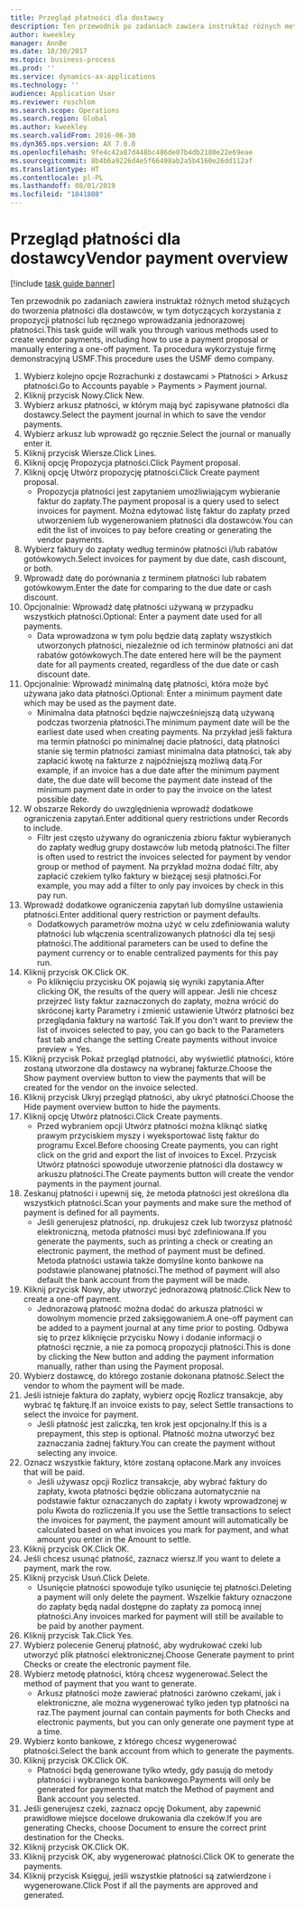 ```yaml
---
title: Przegląd płatności dla dostawcy
description: Ten przewodnik po zadaniach zawiera instruktaż różnych metod służących do tworzenia płatności dla dostawców, w tym dotyczących korzystania z propozycji płatności lub ręcznego wprowadzania jednorazowej płatności.
author: kweekley
manager: AnnBe
ms.date: 10/30/2017
ms.topic: business-process
ms.prod: ''
ms.service: dynamics-ax-applications
ms.technology: ''
audience: Application User
ms.reviewer: roschlom
ms.search.scope: Operations
ms.search.region: Global
ms.author: kweekley
ms.search.validFrom: 2016-06-30
ms.dyn365.ops.version: AX 7.0.0
ms.openlocfilehash: 9fe4c42a87d448bc486de07b4db2180e22e69eae
ms.sourcegitcommit: 8b4b6a9226d4e5f66498ab2a5b4160e26dd112af
ms.translationtype: HT
ms.contentlocale: pl-PL
ms.lasthandoff: 08/01/2019
ms.locfileid: "1841808"
---
```

# <a name="vendor-payment-overview"></a><span data-ttu-id="2c65a-103">Przegląd płatności dla dostawcy</span><span class="sxs-lookup"><span data-stu-id="2c65a-103">Vendor payment overview</span></span>

[!include [task guide banner](../../includes/task-guide-banner.md)]

<span data-ttu-id="2c65a-104">Ten przewodnik po zadaniach zawiera instruktaż różnych metod służących do tworzenia płatności dla dostawców, w tym dotyczących korzystania z propozycji płatności lub ręcznego wprowadzania jednorazowej płatności.</span><span class="sxs-lookup"><span data-stu-id="2c65a-104">This task guide will walk you through various methods used to create vendor payments, including how to use a payment proposal or manually entering a one-off payment.</span></span> <span data-ttu-id="2c65a-105">Ta procedura wykorzystuje firmę demonstracyjną USMF.</span><span class="sxs-lookup"><span data-stu-id="2c65a-105">This procedure uses the USMF demo company.</span></span>

1. <span data-ttu-id="2c65a-106">Wybierz kolejno opcje Rozrachunki z dostawcami > Płatności > Arkusz płatności.</span><span class="sxs-lookup"><span data-stu-id="2c65a-106">Go to Accounts payable > Payments > Payment journal.</span></span>
2. <span data-ttu-id="2c65a-107">Kliknij przycisk Nowy.</span><span class="sxs-lookup"><span data-stu-id="2c65a-107">Click New.</span></span>
3. <span data-ttu-id="2c65a-108">Wybierz arkusz płatności, w którym mają być zapisywane płatności dla dostawcy.</span><span class="sxs-lookup"><span data-stu-id="2c65a-108">Select the payment journal in which to save the vendor payments.</span></span> 
4. <span data-ttu-id="2c65a-109">Wybierz arkusz lub wprowadź go ręcznie.</span><span class="sxs-lookup"><span data-stu-id="2c65a-109">Select the journal or manually enter it.</span></span>
5. <span data-ttu-id="2c65a-110">Kliknij przycisk Wiersze.</span><span class="sxs-lookup"><span data-stu-id="2c65a-110">Click Lines.</span></span>
6. <span data-ttu-id="2c65a-111">Kliknij opcję Propozycja płatności.</span><span class="sxs-lookup"><span data-stu-id="2c65a-111">Click Payment proposal.</span></span>
7. <span data-ttu-id="2c65a-112">Kliknij opcję Utwórz propozycję płatności.</span><span class="sxs-lookup"><span data-stu-id="2c65a-112">Click Create payment proposal.</span></span>
    * <span data-ttu-id="2c65a-113">Propozycja płatności jest zapytaniem umożliwiającym wybieranie faktur do zapłaty.</span><span class="sxs-lookup"><span data-stu-id="2c65a-113">The payment proposal is a query used to select invoices for payment.</span></span> <span data-ttu-id="2c65a-114">Można edytować listę faktur do zapłaty przed utworzeniem lub wygenerowaniem płatności dla dostawców.</span><span class="sxs-lookup"><span data-stu-id="2c65a-114">You can edit the list of invoices to pay before creating or generating the vendor payments.</span></span>  
8. <span data-ttu-id="2c65a-115">Wybierz faktury do zapłaty według terminów płatności i/lub rabatów gotówkowych.</span><span class="sxs-lookup"><span data-stu-id="2c65a-115">Select invoices for payment by due date, cash discount, or both.</span></span> 
9. <span data-ttu-id="2c65a-116">Wprowadź datę do porównania z terminem płatności lub rabatem gotówkowym.</span><span class="sxs-lookup"><span data-stu-id="2c65a-116">Enter the date for comparing to the due date or cash discount.</span></span> 
10. <span data-ttu-id="2c65a-117">Opcjonalnie: Wprowadź datę płatności używaną w przypadku wszystkich płatności.</span><span class="sxs-lookup"><span data-stu-id="2c65a-117">Optional: Enter a payment date used for all payments.</span></span>
    * <span data-ttu-id="2c65a-118">Data wprowadzona w tym polu będzie datą zapłaty wszystkich utworzonych płatności, niezależnie od ich terminów płatności ani dat rabatów gotówkowych.</span><span class="sxs-lookup"><span data-stu-id="2c65a-118">The date entered here will be the payment date for all payments created, regardless of the due date or cash discount date.</span></span>  
11. <span data-ttu-id="2c65a-119">Opcjonalnie: Wprowadź minimalną datę płatności, która może być używana jako data płatności.</span><span class="sxs-lookup"><span data-stu-id="2c65a-119">Optional: Enter a minimum payment date which may be used as the payment date.</span></span>
    * <span data-ttu-id="2c65a-120">Minimalna data płatności będzie najwcześniejszą datą używaną podczas tworzenia płatności.</span><span class="sxs-lookup"><span data-stu-id="2c65a-120">The minimum payment date will be the earliest date used when creating payments.</span></span> <span data-ttu-id="2c65a-121">Na przykład jeśli faktura ma termin płatności po minimalnej dacie płatności, datą płatności stanie się termin płatności zamiast minimalna data płatności, tak aby zapłacić kwotę na fakturze z najpóźniejszą możliwą datą.</span><span class="sxs-lookup"><span data-stu-id="2c65a-121">For example, if an invoice has a due date after the minimum payment date, the due date will become the payment date instead of the minimum payment date in order to pay the invoice on the latest possible date.</span></span>  
12. <span data-ttu-id="2c65a-122">W obszarze Rekordy do uwzględnienia wprowadź dodatkowe ograniczenia zapytań.</span><span class="sxs-lookup"><span data-stu-id="2c65a-122">Enter additional query restrictions under Records to include.</span></span>
    * <span data-ttu-id="2c65a-123">Filtr jest często używany do ograniczenia zbioru faktur wybieranych do zapłaty według grupy dostawców lub metodą płatności.</span><span class="sxs-lookup"><span data-stu-id="2c65a-123">The filter is often used to restrict the invoices selected for payment by vendor group or method of payment.</span></span> <span data-ttu-id="2c65a-124">Na przykład można dodać filtr, aby zapłacić czekiem tylko faktury w bieżącej sesji płatności.</span><span class="sxs-lookup"><span data-stu-id="2c65a-124">For example, you may add a filter to only pay invoices by check in this pay run.</span></span>  
13. <span data-ttu-id="2c65a-125">Wprowadź dodatkowe ograniczenia zapytań lub domyślne ustawienia płatności.</span><span class="sxs-lookup"><span data-stu-id="2c65a-125">Enter additional query restriction or payment defaults.</span></span> 
    * <span data-ttu-id="2c65a-126">Dodatkowych parametrów można użyć w celu zdefiniowania waluty płatności lub włączenia scentralizowanych płatności dla tej sesji płatności.</span><span class="sxs-lookup"><span data-stu-id="2c65a-126">The additional parameters can be used to define the payment currency or to enable centralized payments for this pay run.</span></span>  
14. <span data-ttu-id="2c65a-127">Kliknij przycisk OK.</span><span class="sxs-lookup"><span data-stu-id="2c65a-127">Click OK.</span></span>
    * <span data-ttu-id="2c65a-128">Po kliknięciu przycisku OK pojawią się wyniki zapytania.</span><span class="sxs-lookup"><span data-stu-id="2c65a-128">After clicking OK, the results of the query will appear.</span></span> <span data-ttu-id="2c65a-129">Jeśli nie chcesz przejrzeć listy faktur zaznaczonych do zapłaty, można wrócić do skróconej karty Parametry i zmienić ustawienie Utwórz płatności bez przeglądania faktury na wartość Tak.</span><span class="sxs-lookup"><span data-stu-id="2c65a-129">If you don't want to preview the list of invoices selected to pay, you can go back to the Parameters fast tab and change the setting Create payments without invoice preview = Yes.</span></span>  
15. <span data-ttu-id="2c65a-130">Kliknij przycisk Pokaż przegląd płatności, aby wyświetlić płatności, które zostaną utworzone dla dostawcy na wybranej fakturze.</span><span class="sxs-lookup"><span data-stu-id="2c65a-130">Choose the Show payment overview button to view the payments that will be created for the vendor on the invoice selected.</span></span>
16. <span data-ttu-id="2c65a-131">Kliknij przycisk Ukryj przegląd płatności, aby ukryć płatności.</span><span class="sxs-lookup"><span data-stu-id="2c65a-131">Choose the Hide payment overview button to hide the payments.</span></span> 
17. <span data-ttu-id="2c65a-132">Kliknij opcję Utwórz płatności.</span><span class="sxs-lookup"><span data-stu-id="2c65a-132">Click Create payments.</span></span>
    * <span data-ttu-id="2c65a-133">Przed wybraniem opcji Utwórz płatności można kliknąć siatkę prawym przyciskiem myszy i wyeksportować listę faktur do programu Excel.</span><span class="sxs-lookup"><span data-stu-id="2c65a-133">Before choosing Create payments, you can right click on the grid and export the list of invoices to Excel.</span></span> <span data-ttu-id="2c65a-134">Przycisk Utwórz płatności spowoduje utworzenie płatności dla dostawcy w arkuszu płatności.</span><span class="sxs-lookup"><span data-stu-id="2c65a-134">The Create payments button will create the vendor payments in the payment journal.</span></span>  
18. <span data-ttu-id="2c65a-135">Zeskanuj płatności i upewnij się, że metoda płatności jest określona dla wszystkich płatności.</span><span class="sxs-lookup"><span data-stu-id="2c65a-135">Scan your payments and make sure the method of payment is defined for all payments.</span></span> 
    * <span data-ttu-id="2c65a-136">Jeśli generujesz płatności, np. drukujesz czek lub tworzysz płatność elektroniczną, metoda płatności musi być zdefiniowana.</span><span class="sxs-lookup"><span data-stu-id="2c65a-136">If you generate the payments, such as printing a check or creating an electronic payment, the method of payment must be defined.</span></span> <span data-ttu-id="2c65a-137">Metoda płatności ustawia także domyślne konto bankowe na podstawie planowanej płatności.</span><span class="sxs-lookup"><span data-stu-id="2c65a-137">The method of payment will also default the bank account from the payment will be made.</span></span>  
19. <span data-ttu-id="2c65a-138">Kliknij przycisk Nowy, aby utworzyć jednorazową płatność.</span><span class="sxs-lookup"><span data-stu-id="2c65a-138">Click New to create a one-off payment.</span></span>
    * <span data-ttu-id="2c65a-139">Jednorazową płatność można dodać do arkusza płatności w dowolnym momencie przed zaksięgowaniem.</span><span class="sxs-lookup"><span data-stu-id="2c65a-139">A one-off payment can be added to a payment journal at any time prior to posting.</span></span> <span data-ttu-id="2c65a-140">Odbywa się to przez kliknięcie przycisku Nowy i dodanie informacji o płatności ręcznie, a nie za pomocą propozycji płatności.</span><span class="sxs-lookup"><span data-stu-id="2c65a-140">This is done by clicking the New button and adding the payment information manually, rather than using the Payment proposal.</span></span>  
20. <span data-ttu-id="2c65a-141">Wybierz dostawcę, do którego zostanie dokonana płatność.</span><span class="sxs-lookup"><span data-stu-id="2c65a-141">Select the vendor to whom the payment will be made.</span></span>
21. <span data-ttu-id="2c65a-142">Jeśli istnieje faktura do zapłaty, wybierz opcję Rozlicz transakcje, aby wybrać tę fakturę.</span><span class="sxs-lookup"><span data-stu-id="2c65a-142">If an invoice exists to pay, select Settle transactions to select the invoice for payment.</span></span>
    * <span data-ttu-id="2c65a-143">Jeśli płatność jest zaliczką, ten krok jest opcjonalny.</span><span class="sxs-lookup"><span data-stu-id="2c65a-143">If this is a prepayment, this step is optional.</span></span> <span data-ttu-id="2c65a-144">Płatność można utworzyć bez zaznaczania żadnej faktury.</span><span class="sxs-lookup"><span data-stu-id="2c65a-144">You can create the payment without selecting any invoice.</span></span>  
22. <span data-ttu-id="2c65a-145">Oznacz wszystkie faktury, które zostaną opłacone.</span><span class="sxs-lookup"><span data-stu-id="2c65a-145">Mark any invoices that will be paid.</span></span>
    * <span data-ttu-id="2c65a-146">Jeśli używasz opcji Rozlicz transakcje, aby wybrać faktury do zapłaty, kwota płatności będzie obliczana automatycznie na podstawie faktur oznaczanych do zapłaty i kwoty wprowadzonej w polu Kwota do rozliczenia.</span><span class="sxs-lookup"><span data-stu-id="2c65a-146">If you use the Settle transactions to select the invoices for payment, the payment amount will automatically be calculated based on what invoices you mark for payment, and what amount you enter in the Amount to settle.</span></span>  
23. <span data-ttu-id="2c65a-147">Kliknij przycisk OK.</span><span class="sxs-lookup"><span data-stu-id="2c65a-147">Click OK.</span></span>
24. <span data-ttu-id="2c65a-148">Jeśli chcesz usunąć płatność, zaznacz wiersz.</span><span class="sxs-lookup"><span data-stu-id="2c65a-148">If you want to delete a payment, mark the row.</span></span>
25. <span data-ttu-id="2c65a-149">Kliknij przycisk Usuń.</span><span class="sxs-lookup"><span data-stu-id="2c65a-149">Click Delete.</span></span>
    * <span data-ttu-id="2c65a-150">Usunięcie płatności spowoduje tylko usunięcie tej płatności.</span><span class="sxs-lookup"><span data-stu-id="2c65a-150">Deleting a payment will only delete the payment.</span></span> <span data-ttu-id="2c65a-151">Wszelkie faktury oznaczone do zapłaty będą nadal dostępne do zapłaty za pomocą innej płatności.</span><span class="sxs-lookup"><span data-stu-id="2c65a-151">Any invoices marked for payment will still be available to be paid by another payment.</span></span>  
26. <span data-ttu-id="2c65a-152">Kliknij przycisk Tak.</span><span class="sxs-lookup"><span data-stu-id="2c65a-152">Click Yes.</span></span>
27. <span data-ttu-id="2c65a-153">Wybierz polecenie Generuj płatność, aby wydrukować czeki lub utworzyć plik płatności elektronicznej.</span><span class="sxs-lookup"><span data-stu-id="2c65a-153">Choose Generate payment to print Checks or create the electronic payment file.</span></span>
28. <span data-ttu-id="2c65a-154">Wybierz metodę płatności, którą chcesz wygenerować.</span><span class="sxs-lookup"><span data-stu-id="2c65a-154">Select the method of payment that you want to generate.</span></span>
    * <span data-ttu-id="2c65a-155">Arkusz płatności może zawierać płatności zarówno czekami, jak i elektroniczne, ale można wygenerować tylko jeden typ płatności na raz.</span><span class="sxs-lookup"><span data-stu-id="2c65a-155">The payment journal can contain payments for both Checks and electronic payments, but you can only generate one payment type at a time.</span></span>  
29. <span data-ttu-id="2c65a-156">Wybierz konto bankowe, z którego chcesz wygenerować płatności.</span><span class="sxs-lookup"><span data-stu-id="2c65a-156">Select the bank account from which to generate the payments.</span></span>
30. <span data-ttu-id="2c65a-157">Kliknij przycisk OK.</span><span class="sxs-lookup"><span data-stu-id="2c65a-157">Click OK.</span></span>
    * <span data-ttu-id="2c65a-158">Płatności będą generowane tylko wtedy, gdy pasują do metody płatności i wybranego konta bankowego.</span><span class="sxs-lookup"><span data-stu-id="2c65a-158">Payments will only be generated for payments that match the Method of payment and Bank account you selected.</span></span>  
31. <span data-ttu-id="2c65a-159">Jeśli generujesz czeki, zaznacz opcję Dokument, aby zapewnić prawidłowe miejsce docelowe drukowania dla czeków.</span><span class="sxs-lookup"><span data-stu-id="2c65a-159">If you are generating Checks, choose Document to ensure the correct print destination for the Checks.</span></span>
32. <span data-ttu-id="2c65a-160">Kliknij przycisk OK.</span><span class="sxs-lookup"><span data-stu-id="2c65a-160">Click OK.</span></span>
33. <span data-ttu-id="2c65a-161">Kliknij przycisk OK, aby wygenerować płatności.</span><span class="sxs-lookup"><span data-stu-id="2c65a-161">Click OK to generate the payments.</span></span>
34. <span data-ttu-id="2c65a-162">Kliknij przycisk Księguj, jeśli wszystkie płatności są zatwierdzone i wygenerowane.</span><span class="sxs-lookup"><span data-stu-id="2c65a-162">Click Post if all the payments are approved and generated.</span></span> 

